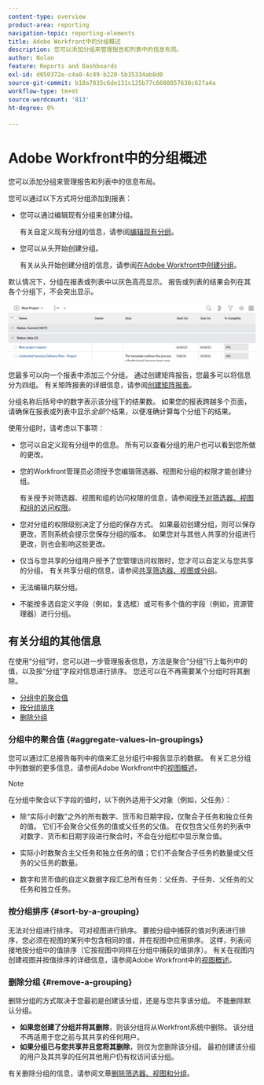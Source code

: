 ```yaml
---
content-type: overview
product-area: reporting
navigation-topic: reporting-elements
title: Adobe Workfront中的分组概述
description: 您可以添加分组来管理报告和列表中的信息布局。
author: Nolan
feature: Reports and Dashboards
exl-id: d050372e-c4a0-4c49-b220-5b35334ab8d0
source-git-commit: b18a7835c6de131c125b77c6688057638c62fa4a
workflow-type: tm+mt
source-wordcount: '813'
ht-degree: 0%

---
```


# Adobe Workfront中的分组概述

<!-- Audited: 11/2024 -->

<!--(NOTE: This article was supposed to be replaced by "Groupings overview", but decided to keep this here because this is linked in too many places. "Create groupings" and "Edit existing groupings" have been added also (with videos) to replace portions of the old content here.)-->

您可以添加分组来管理报告和列表中的信息布局。

您可以通过以下方式将分组添加到报表：

* 您可以通过编辑现有分组来创建分组。

  有关自定义现有分组的信息，请参阅[编辑现有分组](../../../reports-and-dashboards/reports/reporting-elements/edit-existing-groupings.md)。

* 您可以从头开始创建分组。

  有关从头开始创建分组的信息，请参阅[在Adobe Workfront中创建分组](../../../reports-and-dashboards/reports/reporting-elements/create-groupings.md)。

默认情况下，分组在报表或列表中以灰色高亮显示。 报告或列表的结果会列在其各个分组下，不会突出显示。

![分组示例](assets/grouping-example-blue.png)

您最多可以向一个报表中添加三个分组。 通过创建矩阵报告，您最多可以将信息分为四组。 有关矩阵报表的详细信息，请参阅[创建矩阵报表](../../../reports-and-dashboards/reports/creating-and-managing-reports/create-matrix-report.md)。

分组名称后括号中的数字表示该分组下的结果数。 如果您的报表跨越多个页面，请确保在报表或列表中显示&#x200B;*全部*&#x200B;个结果，以便准确计算每个分组下的结果。

使用分组时，请考虑以下事项：

* 您可以自定义现有分组中的信息。 所有可以查看分组的用户也可以看到您所做的更改。
* 您的Workfront管理员必须授予您编辑筛选器、视图和分组的权限才能创建分组。

  有关授予对筛选器、视图和组的访问权限的信息，请参阅[授予对筛选器、视图和组的访问权限](../../../administration-and-setup/add-users/configure-and-grant-access/grant-access-fvg.md)。

* 您对分组的权限级别决定了分组的保存方式。 如果最初创建分组，则可以保存更改，否则系统会提示您保存分组的版本。 如果您对与其他人共享的分组进行更改，则也会影响这些更改。
* 仅当与您共享的分组用户授予了您管理访问权限时，您才可以自定义与您共享的分组。 有关共享分组的信息，请参阅[共享筛选器、视图或分组](../../../reports-and-dashboards/reports/reporting-elements/share-filter-view-grouping.md)。
* 无法编辑内联分组。
* 不能按多选自定义字段（例如，复选框）或可有多个值的字段（例如，资源管理器）进行分组。

## 有关分组的其他信息

在使用“分组”时，您可以进一步管理报表信息，方法是聚合“分组”行上每列中的值，以及按“分组”字段对信息进行排序。 您还可以在不再需要某个分组时将其删除。

* [分组中的聚合值](#aggregate-values-in-groupings)
* [按分组排序](#sort-by-a-grouping)
* [删除分组](#remove-a-grouping)

### 分组中的聚合值 {#aggregate-values-in-groupings}

您可以通过汇总报告每列中的值来汇总分组行中报告显示的数据。 有关汇总分组中列数据的更多信息，请参阅Adobe Workfront中的[视图概述](../../../reports-and-dashboards/reports/reporting-elements/views-overview.md)。


>[!NOTE]
>
>在分组中聚合以下字段的值时，以下例外适用于父对象（例如，父任务）：
>
>* 除“实际小时数”之外的所有数字、货币和日期字段，仅聚合子任务和独立任务的值。 它们不会聚合父任务的值或父任务的父值。 在仅包含父任务的列表中对数字、货币和日期字段进行聚合时，不会在分组栏中显示聚合值。
>
>* 实际小时数聚合主父任务和独立任务的值；它们不会聚合子任务的数量或父任务的父任务的数量。<!--Examples of Actual hours include Planned/Actual Labor Cost, Planned/Actual Expense Cost, Planned/Actual Cost, and Planned Hours.-->
>
>* 数字和货币值的自定义数据字段汇总所有任务：父任务、子任务、父任务的父任务和独立任务。


### 按分组排序 {#sort-by-a-grouping}

无法对分组进行排序。 可对视图进行排序。 要按分组中捕获的值对列表进行排序，您必须在视图的某列中包含相同的值，并在视图中应用排序。 这样，列表间接地按分组中的值排序（它按视图中同样在分组中捕获的值排序）。 有关在视图内创建视图并按值排序的详细信息，请参阅Adobe Workfront中的[视图概述](../../../reports-and-dashboards/reports/reporting-elements/views-overview.md)。

### 删除分组 {#remove-a-grouping}

删除分组的方式取决于您最初是创建该分组，还是与您共享该分组。 不能删除默认分组。

* **如果您创建了分组并将其删除**，则该分组将从Workfront系统中删除。 该分组不再适用于您之前与其共享的任何用户。
* **如果分组已与您共享并且您将其删除**，则仅为您删除该分组。 最初创建该分组的用户及其共享的任何其他用户仍有权访问该分组。

有关删除分组的信息，请参阅文章[删除筛选器、视图和分组](../../../reports-and-dashboards/reports/reporting-elements/remove-filters-views-groupings.md)。


<!--Original note

The following exceptions apply for parent objects (for example, parent tasks) when you are aggregating values for the following fields in groupings:
All the number and currency fields except Actual Hours (for example, Planned/ Actual Labor Cost, Planned/ Actual Expense Cost, Planned/ Actual Cost, Planned Hours) aggregate only the values for the children tasks, and standalone tasks. They do not aggregate the values for the parent tasks or parents of parents.
Actual Hours aggregate the values for the main parent and the standalone tasks; they do not aggregate the numbers for the parents of parent tasks or the children tasks.
Custom data fields for number and currency values aggregate all tasks: parents, children, parents of parents, and standalone tasks.

-->
